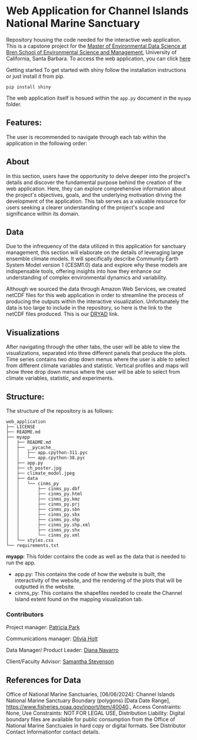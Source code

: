 # Web Application for Channel Islands National Marine Sanctuary
Repository housing the code needed for the interactive web application. This is a capstone project for the [Master of Environmental Data Science at Bren School of Environmental Science and Management](https://bren.ucsb.edu), University of California, Santa Barbara. To access the web application, you can click [here](https://shinyapps.bren.ucsb.edu/channelislanders/)

Getting started
To get started with shiny follow the installation instructions or just install it from pip.

```
pip install shiny
```

The web application itself is hosued within the `app.py` document in the `myapp` folder.

## **Features:**

The user is recommended to navigate through each tab within the application in the following order:

## **About**

In this section, users have the opportunity to delve deeper into the project's details and discover the fundamental purpose behind the creation of the web application. Here, they can explore comprehensive information about the project's objectives, goals, and the underlying motivation driving the development of the application. This tab serves as a valuable resource for users seeking a clearer understanding of the project's scope and significance within its domain.

## **Data**

Due to the infrequency of the data utilized in this application for sanctuary management, this section will elaborate on the details of leveraging large ensemble climate models. It will specifically describe Community Earth System Model version 1 (CESM1.0) data and explore why these models are indispensable tools, offering insights into how they enhance our understanding of complex environmental dynamics and variability.

Although we sourced the data through Amazon Web Services, we created netCDF files for this web application in order to streamline the process of producing the outputs within the interactive visualization. Unfortunately the data is too large to include in the repository, so here is the link to the netCDF files produced. This is our [DRYAD](https://doi.org/10.5061/dryad.x0k6djht9) link.

## **Visualizations**

After navigating through the other tabs, the user will be able to view the visualizations, separated into three different panels that produce the plots. 
Time series contains two drop down menus where the user is able to select from different climate variables and statistic.
Vertical profiles and maps will show three drop down menus where the user will be able to select from climate variables, statistic, and experiments. 

## **Structure:**

The structure of the repository is as follows:
```
web_application
├── LICENSE
├── README.md
├── myapp
│   ├── README.md
│   ├── __pycache__
│   │   ├── app.cpython-311.pyc
│   │   └── app.cpython-38.pyc
│   ├── app.py
│   ├── ch_poster.jpg
│   ├── climate_model.jpeg
│   ├── data
│   │   └── cinms_py
│   │       ├── cinms_py.dbf
│   │       ├── cinms_py.html
│   │       ├── cinms_py.kmz
│   │       ├── cinms_py.prj
│   │       ├── cinms_py.sbn
│   │       ├── cinms_py.sbx
│   │       ├── cinms_py.shp
│   │       ├── cinms_py.shp.xml
│   │       ├── cinms_py.shx
│   │       └── cinms_py.xml
│   └── styles.css
└── requirements.txt
```

**myapp**: This folder contains the code as well as the data that is needed to run the app.

- app.py: This contains the code of how the website is built, the interactivity of the website, and the rendering of the plots that will be outputted in the website.
- cinms_py: This contains the shapefiles needed to create the Channel Island extent found on the mapping visualization tab.



### Contributors
Project manager: [Patricia Park](https://github.com/p-park6)

Communications manager: [Olivia Holt](https://github.com/olleholt)

Data Manager/ Product Leader: [Diana Navarro](https://github.com/dianaxnav)

Client/Faculty Advisor: [Samantha Stevenson](https://github.com/samanthastevenson)


## References for Data 

Office of National Marine Sanctuaries, [06/06/2024]: Channel Islands National Marine Sanctuary Boundary (polygons) [Data Date Range], https://www.fisheries.noaa.gov/inport/item/40040., Access Constraints: None, Use Constraints: NOT FOR LEGAL USE, Distribution Liability: Digital boundary files are available for public consumption from the Office of National Marine Sanctuaies in hard copy or digital formats. See Distributor Contact Informationfor contact details.
